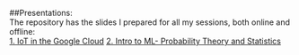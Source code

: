 ##Presentations:
<br>
The repository has the slides I prepared for all my sessions, both online and offline:
<br>
<a href="https://docs.google.com/presentation/d/1N9iU78HYAOJruROXn4nR_T44qCwuPraVPYYTZE1EK0U/edit?usp=sharing">1. IoT in the Google Cloud</a>
<a href="https://docs.google.com/presentation/d/1ANnNe1rBdM5nIr9WenHI0M4ozxeSzQYVL3x5i2WzTJ8/edit?usp=sharing">2. Intro to ML- Probability Theory and Statistics</a>


